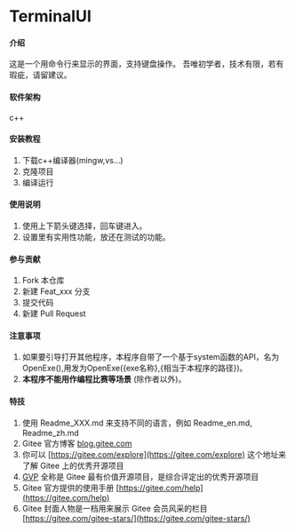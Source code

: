 # TerminalUI

#### 介绍
这是一个用命令行来显示的界面，支持键盘操作。
吾唯初学者，技术有限，若有瑕疵，请留建议。

#### 软件架构
c++

#### 安装教程

1.  下载c++编译器(mingw,vs...)
2.  克隆项目
3.  编译运行

#### 使用说明

1.  使用上下箭头键选择，回车键进入。
2.  设置里有实用性功能，放还在测试的功能。

#### 参与贡献

1.  Fork 本仓库
2.  新建 Feat_xxx 分支
3.  提交代码
4.  新建 Pull Request

#### 注意事项
1. 如果要引导打开其他程序，本程序自带了一个基于system函数的API，名为OpenExe(),用发为OpenExe({exe名称},{相当于本程序的路径})。
2.  **本程序不能用作编程比赛等场景** (除作者以外)。


#### 特技

1.  使用 Readme\_XXX.md 来支持不同的语言，例如 Readme\_en.md, Readme\_zh.md
2.  Gitee 官方博客 [blog.gitee.com](https://blog.gitee.com)
3.  你可以 [https://gitee.com/explore](https://gitee.com/explore) 这个地址来了解 Gitee 上的优秀开源项目
4.  [GVP](https://gitee.com/gvp) 全称是 Gitee 最有价值开源项目，是综合评定出的优秀开源项目
5.  Gitee 官方提供的使用手册 [https://gitee.com/help](https://gitee.com/help)
6.  Gitee 封面人物是一档用来展示 Gitee 会员风采的栏目 [https://gitee.com/gitee-stars/](https://gitee.com/gitee-stars/)

